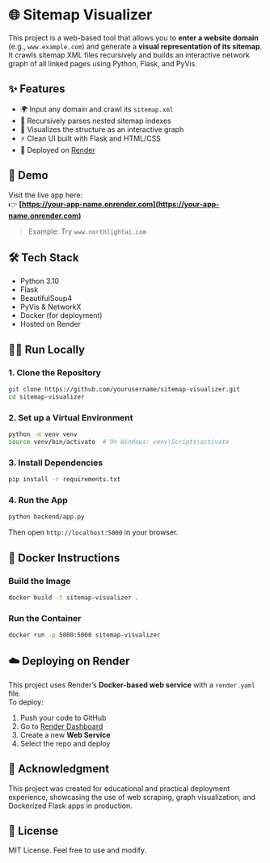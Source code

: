 # 🌐 Sitemap Visualizer

This project is a web-based tool that allows you to **enter a website domain** (e.g., `www.example.com`) and generate a **visual representation of its sitemap**. It crawls sitemap XML files recursively and builds an interactive network graph of all linked pages using Python, Flask, and PyVis.

## ✨ Features

- 🌍 Input any domain and crawl its `sitemap.xml`
- 🔁 Recursively parses nested sitemap indexes
- 🧠 Visualizes the structure as an interactive graph
- ⚡ Clean UI built with Flask and HTML/CSS
- 🚀 Deployed on [Render](https://render.com)

## 📸 Demo

Visit the live app here:  
👉 **[https://your-app-name.onrender.com](https://your-app-name.onrender.com)**

> Example: Try `www.northlightai.com`

## 🛠 Tech Stack

- Python 3.10
- Flask
- BeautifulSoup4
- PyVis & NetworkX
- Docker (for deployment)
- Hosted on Render

## 🧑‍💻 Run Locally

### 1. Clone the Repository

```bash
git clone https://github.com/yourusername/sitemap-visualizer.git
cd sitemap-visualizer
```

### 2. Set up a Virtual Environment

```bash
python -m venv venv
source venv/bin/activate  # On Windows: venv\Scripts\activate
```

### 3. Install Dependencies

```bash
pip install -r requirements.txt
```

### 4. Run the App

```bash
python backend/app.py
```

Then open `http://localhost:5000` in your browser.

## 🐳 Docker Instructions

### Build the Image

```bash
docker build -t sitemap-visualizer .
```

### Run the Container

```bash
docker run -p 5000:5000 sitemap-visualizer
```

## ☁️ Deploying on Render

This project uses Render’s **Docker-based web service** with a `render.yaml` file.  
To deploy:

1. Push your code to GitHub
2. Go to [Render Dashboard](https://dashboard.render.com)
3. Create a new **Web Service**
4. Select the repo and deploy

## 🙏 Acknowledgment

This project was created for educational and practical deployment experience, showcasing the use of web scraping, graph visualization, and Dockerized Flask apps in production.

## 📄 License

MIT License. Feel free to use and modify.
